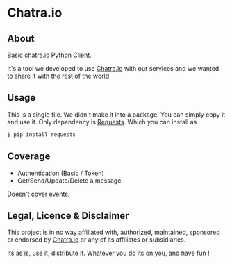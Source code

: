 # Chatra.io

## About
Basic chatra.io Python Client.

It's a tool we developed to use  [Chatra.io](https://chatra.io/)  with our services and we wanted to share it with the rest of the world

## Usage

This is a single file. We didn't make it into a package. You can simply copy it and use it. Only dependency is [Requests](http://docs.python-requests.org/en/master/). Which you can install as

```bash
$ pip install requests
```

## Coverage
* Authentication (Basic / Token)
* Get/Send/Update/Delete a message

Doesn't cover events.

## Legal, Licence & Disclaimer
This project is in no way affiliated with, authorized, maintained, sponsored or endorsed by [Chatra.io](https://chatra.io/) or any of its affiliates or subsidiaries. 

Its as is, use it, distribute it. Whatever you do its on you, and have fun !